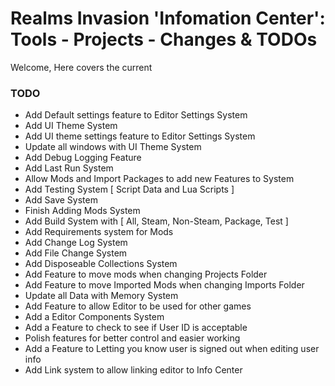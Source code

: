 # Realms Invasion 'Infomation Center': **Tools - Projects - Changes & TODOs**

Welcome, Here covers the current 

### **TODO**

- Add Default settings feature to Editor Settings System
- Add UI Theme System
- Add UI theme settings feature to Editor Settings System
- Update all windows with UI Theme System
- Add Debug Logging Feature
- Add Last Run System
- Allow Mods and Import Packages to add new Features to System
- Add Testing System [ Script Data and Lua Scripts ]
- Add Save System
- Finish Adding Mods System
- Add Build System with [ All, Steam, Non-Steam, Package, Test ]
- Add Requirements system for Mods
- Add Change Log System
- Add File Change System
- Add Disposeable Collections System
- Add Feature to move mods when changing Projects Folder
- Add Feature to move Imported Mods when changing Imports Folder
- Update all Data with Memory System
- Add Feature to allow Editor to be used for other games
- Add a Editor Components System
- Add a Feature to check to see if User ID is acceptable
- Polish features for better control and easier working
- Add a Feature to Letting you know user is signed out when editing user info
- Add Link system to allow linking editor to Info Center
